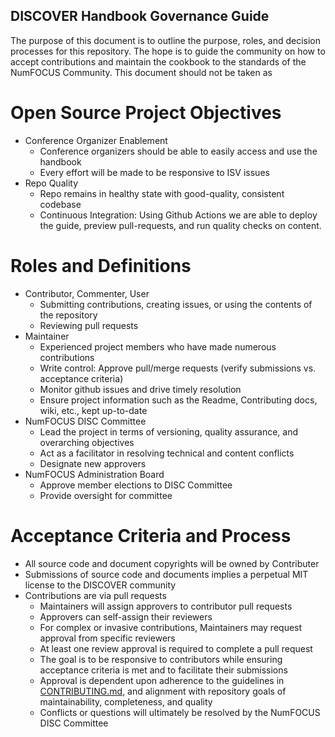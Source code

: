 ## DISCOVER Handbook Governance Guide

The purpose of this document is to outline the purpose, roles, and decision processes for this repository. The hope is to guide the community on how to accept contributions and maintain the cookbook to the standards of the NumFOCUS Community. This document should not be taken as

# **Open Source Project Objectives**

* Conference Organizer Enablement
  - Conference organizers should be able to easily access and use the handbook
  - Every effort will be made to be responsive to ISV issues
* Repo Quality
  - Repo remains in healthy state with good-quality, consistent codebase
  - Continuous Integration: Using Github Actions we are able to deploy the guide, preview pull-requests, and run quality checks on content.

# **Roles and Definitions**
* Contributor, Commenter, User
  - Submitting contributions, creating issues, or using the contents of the repository
  - Reviewing pull requests
* Maintainer
  - Experienced project members who have made numerous contributions
  - Write control: Approve pull/merge requests (verify submissions vs. acceptance criteria)
  - Monitor github issues and drive timely resolution
  - Ensure project information such as the Readme, Contributing docs, wiki, etc., kept up-to-date
* NumFOCUS DISC Committee
  - Lead the project in terms of versioning, quality assurance, and overarching objectives
  - Act as a facilitator in resolving technical and content conflicts
  - Designate new approvers
* NumFOCUS Administration Board
  - Approve member elections to DISC Committee
  - Provide oversight for committee
# **Acceptance Criteria and Process**
  - All source code and document copyrights will be owned by Contributer
  - Submissions of source code and documents implies a perpetual MIT license to the DISCOVER community
  - Contributions are via pull requests
    - Maintainers will assign approvers to contributor pull requests
    - Approvers can self-assign their reviewers
    - For complex or invasive contributions, Maintainers may request approval from specific reviewers
    - At least one review approval is required to complete a pull request
    - The goal is to be responsive to contributors while ensuring acceptance criteria is met and to facilitate their submissions
    - Approval is dependent upon adherence to the guidelines in [CONTRIBUTING.md](CONTRIBUTING.md), and alignment with
repository goals of maintainability, completeness, and quality
    - Conflicts or questions will ultimately be resolved by the NumFOCUS DISC Committee